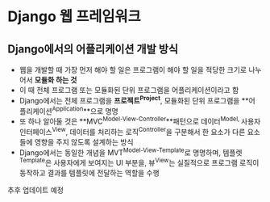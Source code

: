 # Django 웹 프레임워크

## Django에서의 어플리케이션 개발 방식

- 웹을 개발할 때 가장 먼저 해야 할 일은 프로그램이 해야 할 일을 적당한 크기로 나누어서 **모듈화 하는 것**
- 이 때 전체 프로그램 또는 모듈화된 단위 프로그램을 어플리케이션이라고 함
- Django에서는 전체 프로그램을 **프로젝트<sup>Project</sup>**, 모듈화된 단위 프로그램을 **어플리케이션<sup>Application</sup>**으로 명명
- 또 하나 알아둘 것은 **MVC<sup>Model-View-Controller</sup>**패턴으로 데이터<sup>Model, </sup>사용자 인터페이스<sup>View</sup>, 데이터를 처리하는 로직<sup>Controller</sup>을 구분해서 한 요소가 다른 요소들에 영향을 주지 않도록 설계하는 방식
- Django에서는 동일한 개념을 MVT<sup>Model-View-Template</sup>로 명명하며, 템플렛<sup>Template</sup>은 사용자에게 보여지는 UI 부분을, 뷰<sup>View</sup>는 실질적으로 프로그램 로직이 동작하고 결과를 템플릿에 전달하는 역할을 수행

추후 업데이트 예정

